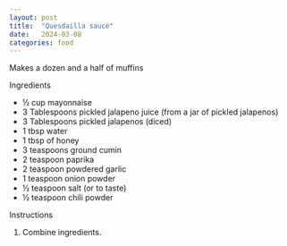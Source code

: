 ```yaml
---
layout: post
title:  "Quesdailla sauce"
date:   2024-03-08
categories: food
---
```

Makes a dozen and a half of muffins

Ingredients
- ½ cup mayonnaise
- 3 Tablespoons pickled jalapeno juice (from a jar of pickled jalapenos)
- 3 Tablespoons pickled jalapenos (diced)
- 1 tbsp water
- 1 tbsp of honey
- 3 teaspoons ground cumin 
- 2 teaspoon paprika
- 2 teaspoon powdered garlic 
- 1 teaspoon onion powder
- ½ teaspoon salt (or to taste)
- ½ teaspoon chili powder


Instructions
1. Combine ingredients.
